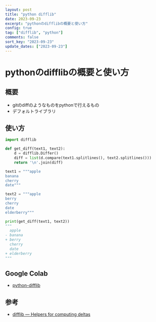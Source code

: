 ```yaml
---
layout: post
title: "python difflib"
date: 2023-09-23
excerpt: "pythonのdifflibの概要と使い方"
config: true
tag: ["difflib", "python"]
comments: false
sort_key: "2023-09-23"
update_dates: ["2023-09-23"]
---
```


# pythonのdifflibの概要と使い方

## 概要
 - gitのdiffのようなものをpythonで行えるもの
 - デフォルトライブラリ

## 使い方

```python
import difflib

def get_diff(text1, text2):
    d = difflib.Differ()
    diff = list(d.compare(text1.splitlines(), text2.splitlines()))
    return '\n'.join(diff)

text1 = """apple
banana
cherry
date"""

text2 = """apple
berry
cherry
date
elderberry"""

print(get_diff(text1, text2))
"""
  apple
- banana
+ berry
  cherry
  date
+ elderberry
"""
```

## Google Colab
 - [python-difflib](https://colab.research.google.com/drive/1znyzCEmK2Drqsyn9DKcKDWIfIqWe1wNI#scrollTo=KZE72x0_L1K5)

## 参考
 - [difflib — Helpers for computing deltas](https://docs.python.org/3/library/difflib.html)

